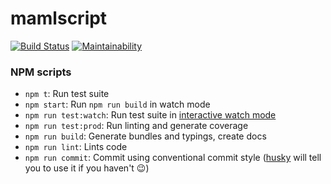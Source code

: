 # mamlscript
[![Build Status](https://travis-ci.org/raster-foundry/mamlscript.svg?branch=master)](https://travis-ci.org/raster-foundry/mamlscript) [![Maintainability](https://api.codeclimate.com/v1/badges/9e498dd542a5551089f0/maintainability)](https://codeclimate.com/github/raster-foundry/mamlscript/maintainability)


### NPM scripts

 - `npm t`: Run test suite
 - `npm start`: Run `npm run build` in watch mode
 - `npm run test:watch`: Run test suite in [interactive watch mode](http://facebook.github.io/jest/docs/cli.html#watch)
 - `npm run test:prod`: Run linting and generate coverage
 - `npm run build`: Generate bundles and typings, create docs
 - `npm run lint`: Lints code
 - `npm run commit`: Commit using conventional commit style ([husky](https://github.com/typicode/husky) will tell you to use it if you haven't :wink:)
